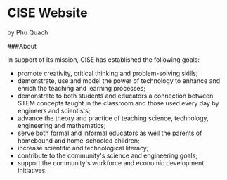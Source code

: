 CISE Website
============

by Phu Quach

###About

In support of its mission, CISE has established the following goals:

- promote creativity, critical thinking and problem-solving skills;
- demonstrate, use and model the power of technology to enhance and enrich the teaching and learning processes;
- demonstrate to both students and educators a connection between STEM concepts taught in the classroom and those used every day by engineers and scientists;
- advance the theory and practice of teaching science, technology, engineering and mathematics;
- serve both formal and informal educators as well the parents of homebound and home-schooled children;
- increase scientific and technological literacy;
- contribute to the community's science and engineering goals;
- support the community's workforce and economic development initiatives.
